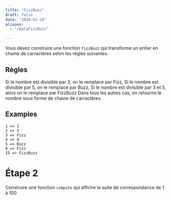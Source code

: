 ```yaml
---
title: "FizzBuzz"
draft: false
date: "2018-01-28"
aliases:
  - "/KataFizzBuzz"

---
```


  
Vous devez construire une fonction `fizzBuzz` qui transforme un entier en chaine de carractères selon les règles suivantes.

## Règles

Si le nombre est divisible par 3, on le remplace par Fizz,
Si le nombre est divisible par 5, on le remplace par Buzz,
Si le nombre est divisible par 3 et 5, alors on le remplace par FizzBuzz
Dans tous les autres cas, on retourne le nombre sous forme de chaine de carractères.

## Examples

    1 => 1
    2 => 2
    3 => Fizz
    4 => 4
    5 => Buzz
    6 => Fizz
    15 => FizzBuzz


# Étape 2

Construire une fonction `compute` qui affiche la suite de correspondance de 1 à 100 

